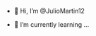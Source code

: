 - 👋 Hi, I’m @JulioMartin12

- 🌱 I’m currently learning ...


<!---
JulioMartin12/JulioMartin12 is a ✨ special ✨ repository because its `README.md` (this file) appears on your GitHub profile.
You can click the Preview link to take a look at your changes.
--->


